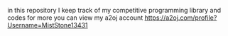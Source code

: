 in this repository I keep track of my competitive programming library and codes
for more you can view my a2oj account https://a2oj.com/profile?Username=MistStone13431
